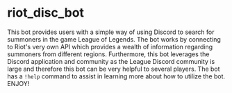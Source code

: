 # riot_disc_bot

This bot provides users with a simple way of using Discord to search for summoners in the game League of Legends. The bot works by connecting to Riot's very own API which provides a wealth of information regarding summoners from different regions. Furthermore, this bot leverages the Discord application and community as the League Discord community is large and therefore this bot can be very helpful to several players. The bot has a `!help` command to assist in learning more about how to utilize the bot. ENJOY!
